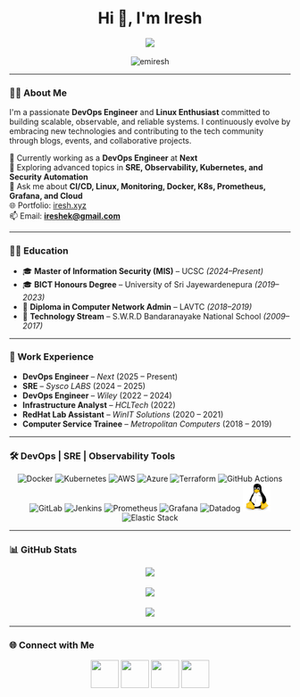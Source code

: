 <h1 align="center">Hi 👋, I'm Iresh</h1>

<p align="center">
  <a href="https://github.com/DenverCoder1/readme-typing-svg">
    <img src="https://readme-typing-svg.herokuapp.com?font=Fira+Code&color=00F0FF&size=26&center=true&vCenter=true&width=700&height=60&lines=DevOps+Engineer;Linux+Enthusiast;Site+Reliability+Engineer;Cloud+and+Infra+Specialist;Observability+Advocate">
  </a>
</p>

<p align="center">
  <img src="https://komarev.com/ghpvc/?username=emiresh&label=Profile%20views&color=0e75b6&style=flat" alt="emiresh" />
</p>

---

### 🙋‍♂️ About Me

I'm a passionate **DevOps Engineer** and **Linux Enthusiast** committed to building scalable, observable, and reliable systems. I continuously evolve by embracing new technologies and contributing to the tech community through blogs, events, and collaborative projects.

🔭 Currently working as a **DevOps Engineer** at **Next**  
🌱 Exploring advanced topics in **SRE, Observability, Kubernetes, and Security Automation**  
💬 Ask me about **CI/CD, Linux, Monitoring, Docker, K8s, Prometheus, Grafana, and Cloud**  
🌐 Portfolio: [iresh.xyz](https://iresh.xyz)  
📫 Email: **ireshek@gmail.com**  

---

### 🧑‍🎓 Education

- 🎓 **Master of Information Security (MIS)** – UCSC *(2024–Present)*
- 🎓 **BICT Honours Degree** – University of Sri Jayewardenepura *(2019–2023)*
- 🏅 **Diploma in Computer Network Admin** – LAVTC *(2018–2019)*
- 🏫 **Technology Stream** – S.W.R.D Bandaranayake National School *(2009–2017)*

---

### 💼 Work Experience

- **DevOps Engineer** – *Next* (2025 – Present)  
- **SRE** – *Sysco LABS* (2024 – 2025)  
- **DevOps Engineer** – *Wiley* (2022 – 2024)  
- **Infrastructure Analyst** – *HCLTech* (2022)  
- **RedHat Lab Assistant** – *WinIT Solutions* (2020 – 2021)  
- **Computer Service Trainee** – *Metropolitan Computers* (2018 – 2019)

---

### 🛠️ DevOps | SRE | Observability Tools

<p align="center">
  <!-- Cloud & Containers -->
  <img src="https://cdn.jsdelivr.net/gh/devicons/devicon/icons/docker/docker-original.svg" alt="Docker" width="50" height="50"/>
  <img src="https://cdn.jsdelivr.net/gh/devicons/devicon/icons/kubernetes/kubernetes-plain.svg" alt="Kubernetes" width="50" height="50"/>
  <img src="https://www.vectorlogo.zone/logos/amazon_aws/amazon_aws-icon.svg" alt="AWS" width="50" height="50"/>
  <img src="https://www.vectorlogo.zone/logos/azure/azure-icon.svg" alt="Azure" width="50" height="50"/>
  <img src="https://www.vectorlogo.zone/logos/terraformio/terraformio-icon.svg" alt="Terraform" width="50" height="50"/>

  <!-- CI/CD -->
  <img src="https://www.vectorlogo.zone/logos/github/github-tile.svg" alt="GitHub Actions" width="50" height="50"/>
  <img src="https://www.vectorlogo.zone/logos/gitlab/gitlab-icon.svg" alt="GitLab" width="50" height="50"/>
  <img src="https://www.vectorlogo.zone/logos/jenkins/jenkins-icon.svg" alt="Jenkins" width="50" height="50"/>

  <!-- Monitoring & Observability -->
  <img src="https://www.vectorlogo.zone/logos/prometheusio/prometheusio-icon.svg" alt="Prometheus" width="50" height="50"/>
  <img src="https://www.vectorlogo.zone/logos/grafana/grafana-icon.svg" alt="Grafana" width="50" height="50"/>
  <img src="https://www.vectorlogo.zone/logos/datadoghq/datadoghq-icon.svg" alt="Datadog" width="50" height="50"/>
  <img src="https://raw.githubusercontent.com/devicons/devicon/master/icons/linux/linux-original.svg" alt="Linux" width="50" height="50"/>
  <img src="https://www.vectorlogo.zone/logos/elastic/elastic-icon.svg" alt="Elastic Stack" width="50" height="50"/>
</p>

---

### 📊 GitHub Stats

<p align="center">
  <img src="https://github-readme-stats.vercel.app/api?username=emiresh&theme=dark&show_icons=true&count_private=true" />
  <br><br>
  <img src="https://github-readme-streak-stats.herokuapp.com/?user=emiresh&theme=dark&hide_border=false" />
  <br><br>
  <img src="https://github-readme-stats.vercel.app/api/top-langs/?username=emiresh&theme=dark&hide_border=false&layout=compact" />
</p>

---

### 🌐 Connect with Me

<p align="center">
  <a href="https://www.linkedin.com/in/emiresh/" target="_blank"><img src="https://github.com/Scar1109/skill-icons/blob/main/icons/LinkedIn.svg" height="50" width="50" /></a>
  <a href="https://web.facebook.com/ireshek" target="_blank"><img src="https://raw.githubusercontent.com/rahuldkjain/github-profile-readme-generator/master/src/images/icons/Social/facebook.svg" height="50" width="50" /></a>
  <a href="https://github.com/emiresh" target="_blank"><img src="https://github.githubassets.com/images/modules/logos_page/GitHub-Mark.png" height="50" width="50" /></a>
  <a href="https://iresh.xyz" target="_blank"><img src="https://www.vectorlogo.zone/logos/netlify/netlify-icon.svg" height="50" width="50" /></a>
</p>
